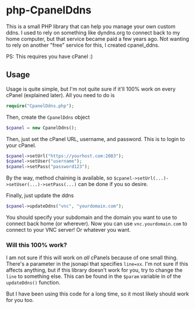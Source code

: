 # php-CpanelDdns

This is a small PHP library that can help you manage your own custom ddns. I used to rely on something like dyndns.org to connect back to my home computer, but that service became paid a few years ago. Not wanting to rely on another "free" service for this, I created cpanel_ddns.

PS: This requires you have cPanel :)

## Usage
Usage is quite simple, but I'm not quite sure if it'll 100% work on every cPanel (explained later). All you need to do is

```php
require("CpanelDdns.php");
```

Then, create the `CpanelDdns` object

```php
$cpanel = new CpanelDdns();
```

Then, just set the cPanel URL, username, and password. This is to login to your cPanel.

```php
$cpanel->setUrl("https://yourhost.com:2083");
$cpanel->setUser("username");
$cpanel->setPass("password123");
```

By the way, method chaining is available, so `$cpanel->setUrl(...)->setUser(...)->setPass(...)` can be done if you so desire.

Finally, just update the ddns

```php
$cpanel->updateDdns("vnc", "yourdomain.com");
```

You should specify your subdomain and the domain you want to use to connect back home (or wherever). Now you can use `vnc.yourdomain.com` to connect to your VNC server! Or whatever you want.

### Will this 100% work?
I am not sure if this will work on *all* cPanels because of one small thing. There's a parameter in the jsonapi that specifies `line=xx`. I'm not sure if this affects anything, but if this library doesn't work for you, try to change the `line` to something else. This can be found in the `$param` variable in of the `updateDdns()` function.

But I have been using this code for a long time, so it most likely should work for you too.
